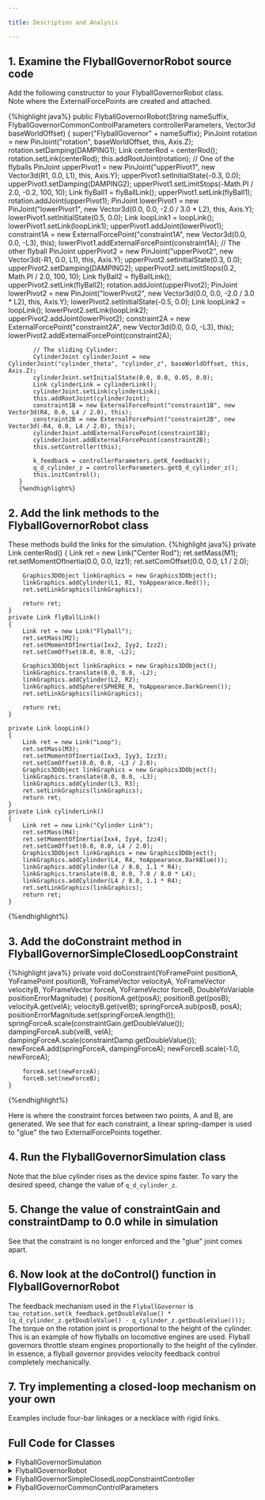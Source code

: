 ```yaml
---

title: Description and Analysis

---
```


## 1. Examine the FlyballGovernorRobot source code
   Add the following constructor to your FlyballGovernorRobot class.  
   Note where the ExternalForcePoints are created and attached.  
   
   {%highlight java%}
   public FlyballGovernorRobot(String nameSuffix, FlyballGovernorCommonControlParameters controllerParameters, Vector3d baseWorldOffset)
       {
           super("FlyballGovernor" + nameSuffix);
           PinJoint rotation = new PinJoint("rotation", baseWorldOffset, this, Axis.Z);
           rotation.setDamping(DAMPING1);
           Link centerRod = centerRod();
           rotation.setLink(centerRod);
           this.addRootJoint(rotation);
           // One of the flyballs
           PinJoint upperPivot1 = new PinJoint("upperPivot1", new Vector3d(R1, 0.0, L1), this, Axis.Y);
           upperPivot1.setInitialState(-0.3, 0.0);
           upperPivot1.setDamping(DAMPING2);
           upperPivot1.setLimitStops(-Math.PI / 2.0, -0.2, 100, 10);
           Link flyBall1 = flyBallLink();
           upperPivot1.setLink(flyBall1);
           rotation.addJoint(upperPivot1);
           PinJoint lowerPivot1 = new PinJoint("lowerPivot1", new Vector3d(0.0, 0.0, -2.0 / 3.0 * L2), this, Axis.Y);
           lowerPivot1.setInitialState(0.5, 0.0);
           Link loopLink1 = loopLink();
           lowerPivot1.setLink(loopLink1);
           upperPivot1.addJoint(lowerPivot1);
           constraint1A = new ExternalForcePoint("constraint1A", new Vector3d(0.0, 0.0, -L3), this);
           lowerPivot1.addExternalForcePoint(constraint1A);
           // The other flyball
           PinJoint upperPivot2 = new PinJoint("upperPivot2", new Vector3d(-R1, 0.0, L1), this, Axis.Y);
           upperPivot2.setInitialState(0.3, 0.0);
           upperPivot2.setDamping(DAMPING2);
           upperPivot2.setLimitStops(0.2, Math.PI / 2.0, 100, 10);
           Link flyBall2 = flyBallLink();
           upperPivot2.setLink(flyBall2);
           rotation.addJoint(upperPivot2);
           PinJoint lowerPivot2 = new PinJoint("lowerPivot2", new Vector3d(0.0, 0.0, -2.0 / 3.0 * L2), this, Axis.Y);
           lowerPivot2.setInitialState(-0.5, 0.0);
           Link loopLink2 = loopLink();
           lowerPivot2.setLink(loopLink2);
           upperPivot2.addJoint(lowerPivot2);
           constraint2A = new ExternalForcePoint("constraint2A", new Vector3d(0.0, 0.0, -L3), this);
           lowerPivot2.addExternalForcePoint(constraint2A);
   
           // The sliding Cylinder:
           CylinderJoint cylinderJoint = new CylinderJoint("cylinder_theta", "cylinder_z", baseWorldOffset, this, Axis.Z);
           cylinderJoint.setInitialState(0.0, 0.0, 0.05, 0.0);
           Link cylinderLink = cylinderLink();
           cylinderJoint.setLink(cylinderLink);
           this.addRootJoint(cylinderJoint);
           constraint1B = new ExternalForcePoint("constraint1B", new Vector3d(R4, 0.0, L4 / 2.0), this);
           constraint2B = new ExternalForcePoint("constraint2B", new Vector3d(-R4, 0.0, L4 / 2.0), this);
           cylinderJoint.addExternalForcePoint(constraint1B);
           cylinderJoint.addExternalForcePoint(constraint2B);
           this.setController(this);
   
           k_feedback = controllerParameters.getK_feedback();
           q_d_cylinder_z = controllerParameters.getQ_d_cylinder_z();
           this.initControl();
       }
       {%endhighlight%}
   
## 2. Add the link methods to the FlyballGovernorRobot class
   These methods build the links for the simulation.
{%highlight java%}
private Link centerRod()
    {
        Link ret = new Link("Center Rod");
        ret.setMass(M1);
        ret.setMomentOfInertia(0.0, 0.0, Izz1);
        ret.setComOffset(0.0, 0.0, L1 / 2.0);

        Graphics3DObject linkGraphics = new Graphics3DObject();
        linkGraphics.addCylinder(L1, R1, YoAppearance.Red());
        ret.setLinkGraphics(linkGraphics);

        return ret;
    }
    private Link flyBallLink()
    {
        Link ret = new Link("Flyball");
        ret.setMass(M2);
        ret.setMomentOfInertia(Ixx2, Iyy2, Izz2);
        ret.setComOffset(0.0, 0.0, -L2);

        Graphics3DObject linkGraphics = new Graphics3DObject();
        linkGraphics.translate(0.0, 0.0, -L2);
        linkGraphics.addCylinder(L2, R2);
        linkGraphics.addSphere(SPHERE_R, YoAppearance.DarkGreen());
        ret.setLinkGraphics(linkGraphics);

        return ret;
    }

    private Link loopLink()
    {
        Link ret = new Link("Loop");
        ret.setMass(M3);
        ret.setMomentOfInertia(Ixx3, Iyy3, Izz3);
        ret.setComOffset(0.0, 0.0, -L3 / 2.0);
        Graphics3DObject linkGraphics = new Graphics3DObject();
        linkGraphics.translate(0.0, 0.0, -L3);
        linkGraphics.addCylinder(L3, R3);
        ret.setLinkGraphics(linkGraphics);
        return ret;
    }
    private Link cylinderLink()
    {
        Link ret = new Link("Cylinder Link");
        ret.setMass(M4);
        ret.setMomentOfInertia(Ixx4, Iyy4, Izz4);
        ret.setComOffset(0.0, 0.0, L4 / 2.0);
        Graphics3DObject linkGraphics = new Graphics3DObject();
        linkGraphics.addCylinder(L4, R4, YoAppearance.DarkBlue());
        linkGraphics.addCylinder(L4 / 8.0, 1.1 * R4);
        linkGraphics.translate(0.0, 0.0, 7.0 / 8.0 * L4);
        linkGraphics.addCylinder(L4 / 8.0, 1.1 * R4);
        ret.setLinkGraphics(linkGraphics);
        return ret;
    }
{%endhighlight%}


## 3. Add the doConstraint method in FlyballGovernorSimpleClosedLoopConstraint

   

{%highlight java%}
    private void doConstraint(YoFramePoint positionA, YoFramePoint positionB, YoFrameVector velocityA, YoFrameVector velocityB,
                              YoFrameVector forceA, YoFrameVector forceB, DoubleYoVariable positionErrorMagnitude)
    {
        positionA.get(posA);
        positionB.get(posB);
        velocityA.get(velA);
        velocityB.get(velB);
        springForceA.sub(posB, posA);
        positionErrorMagnitude.set(springForceA.length());
        springForceA.scale(constraintGain.getDoubleValue());
        dampingForceA.sub(velB, velA);
        dampingForceA.scale(constraintDamp.getDoubleValue());
        newForceA.add(springForceA, dampingForceA);
        newForceB.scale(-1.0, newForceA);

        forceA.set(newForceA);
        forceB.set(newForceB);
    }
{%endhighlight%}

   Here is where the constraint forces between two points, A and B, are generated. We see that for each constraint, a linear spring-damper is used to "glue" the two ExternalForcePoints together.

## 4. Run the FlyballGovernorSimulation class
   Note that the blue cylinder rises as the device spins faster. To vary the desired speed, change the value of `q_d_cylinder_z`.

## 5. Change the value of constraintGain and constraintDamp to 0.0 while in simulation
   See that the constraint is no longer enforced and the "glue" joint comes apart.
  
## 6. Now look at the doControl() function in FlyballGovernorRobot
   The feedback mechanism used in the `FlyballGovernor` is `tau_rotation.set(k_feedback.getDoubleValue() * (q_d_cylinder_z.getDoubleValue() - q_cylinder_z.getDoubleValue()));` 
   The torque on the rotation joint is proportional to the height of the cylinder. This is an example of how flyballs on locomotive engines are used. Flyball governors throttle steam engines proportionally to the height of the cylinder. In essence, a flyball governor provides velocity feedback control completely mechanically.

## 7. Try implementing a closed-loop mechanism on your own
   Examples include four-bar linkages or a necklace with rigid links.
   
## Full Code for Classes
<details>
<summary>FlyballGovernorSimulation</summary>
{%highlight java%}
package us.ihmc.exampleSimulations.FlyballGovernor;

import javax.vecmath.Vector3d;
import us.ihmc.simulationconstructionset.Robot;
import us.ihmc.simulationconstructionset.SimulationConstructionSet;
import us.ihmc.robotics.dataStructures.YoVariableHolder;

public class FlyballGovernorSimulation
{
    private SimulationConstructionSet sim;
    public FlyballGovernorSimulation()
    {
        FlyballGovernorCommonControlParameters controllerParameters = new FlyballGovernorCommonControlParameters();

        FlyballGovernorRobot flyballGovernor1 = new FlyballGovernorRobot("UsualConstraint", controllerParameters, new Vector3d());
        flyballGovernor1.setController(new FlyballGovernorSimpleClosedLoopConstraintController(flyballGovernor1));
        sim = new SimulationConstructionSet(flyballGovernor1);
        sim.addYoVariableRegistry(controllerParameters.getYoVariableRegistry());
        sim.setCameraPosition(-0.0, 2.7265, 0.2599);
        sim.setCameraFix(0.0132, -0.0245, 0.113);
        sim.setupEntryBox("q_d_cylinder_z");
        sim.setupEntryBox("k_feedback");
        sim.setupGraph("qd_rotation");
        sim.setupGraph(new String[] {"q_d_cylinder_z", "q_cylinder_z"});
        sim.setupGraph("tau_rotation");
        sim.setDT(0.002, 10);
        Thread myThread = new Thread(sim);
        myThread.start();
    }
    public static void main(String[] args)
    {
        new FlyballGovernorSimulation();
    }
}
{%endhighlight%}
</details>

<details>
<summary>FlyballGovernorRobot</summary>
{%highlight java%}
package us.ihmc.exampleSimulations.FlyballGovernor;

import javax.vecmath.Vector3d;
import us.ihmc.graphics3DAdapter.graphics.Graphics3DObject;
import us.ihmc.graphics3DAdapter.graphics.appearances.YoAppearance;
import us.ihmc.robotics.Axis;
import us.ihmc.simulationconstructionset.CylinderJoint;
import us.ihmc.robotics.dataStructures.variable.DoubleYoVariable;
import us.ihmc.simulationconstructionset.ExternalForcePoint;
import us.ihmc.simulationconstructionset.Link;
import us.ihmc.simulationconstructionset.PinJoint;
import us.ihmc.simulationconstructionset.Robot;
import us.ihmc.robotics.dataStructures.registry.YoVariableRegistry;
import us.ihmc.simulationconstructionset.robotController.RobotController;

@SuppressWarnings("unused")
public class FlyballGovernorRobot extends Robot implements RobotController
{
    private static final long serialVersionUID = -2657468625455223170L;
    private static final double L1 = 0.30, R1 = 0.01, M1 = 0.1, DAMPING1 = 0.0004;
    private static final double L2 = 0.2, R2 = 0.005, M2 = 0.5, SPHERE_R = 0.03, DAMPING2 = 0.5;
    private static final double L3 = 0.1, R3 = 0.005, M3 = 0.1;
    private static final double L4 = 0.06, R4 = 0.03, M4 = 0.2;
    private static final double Ixx1 = 0.5 * M1 * L1 * L1, Iyy1 = 0.5 * M1 * L1 * L1, Izz1 = 0.5 * M1 * R1 * R1;
    private static final double Ixx2 = 0.5 * M2 * SPHERE_R * SPHERE_R, Iyy2 = 0.5 * M2 * SPHERE_R * SPHERE_R, Izz2 = 0.5 * M2 * SPHERE_R * SPHERE_R;
    private static final double Ixx3 = 0.5 * M3 * L3 * L3, Iyy3 = 0.5 * M3 * L3 * L3, Izz3 = 0.5 * M3 * R3 * R3;
    private static final double Ixx4 = 0.5 * M4 * L4 * L4, Iyy4 = 0.5 * M4 * L4 * L4, Izz4 = 0.5 * M4 * R4 * R4;

    private final ExternalForcePoint constraint1A, constraint1B, constraint2A, constraint2B;
    public FlyballGovernorRobot(String nameSuffix, FlyballGovernorCommonControlParameters controllerParameters, Vector3d baseWorldOffset)
    {
        super("FlyballGovernor" + nameSuffix);
        PinJoint rotation = new PinJoint("rotation", baseWorldOffset, this, Axis.Z);
        rotation.setDamping(DAMPING1);
        Link centerRod = centerRod();
        rotation.setLink(centerRod);
        this.addRootJoint(rotation);
        // One of the flyballs
        PinJoint upperPivot1 = new PinJoint("upperPivot1", new Vector3d(R1, 0.0, L1), this, Axis.Y);
        upperPivot1.setInitialState(-0.3, 0.0);
        upperPivot1.setDamping(DAMPING2);
        upperPivot1.setLimitStops(-Math.PI / 2.0, -0.2, 100, 10);
        Link flyBall1 = flyBallLink();
        upperPivot1.setLink(flyBall1);
        rotation.addJoint(upperPivot1);
        PinJoint lowerPivot1 = new PinJoint("lowerPivot1", new Vector3d(0.0, 0.0, -2.0 / 3.0 * L2), this, Axis.Y);
        lowerPivot1.setInitialState(0.5, 0.0);
        Link loopLink1 = loopLink();
        lowerPivot1.setLink(loopLink1);
        upperPivot1.addJoint(lowerPivot1);
        constraint1A = new ExternalForcePoint("constraint1A", new Vector3d(0.0, 0.0, -L3), this);
        lowerPivot1.addExternalForcePoint(constraint1A);
        // The other flyball
        PinJoint upperPivot2 = new PinJoint("upperPivot2", new Vector3d(-R1, 0.0, L1), this, Axis.Y);
        upperPivot2.setInitialState(0.3, 0.0);
        upperPivot2.setDamping(DAMPING2);
        upperPivot2.setLimitStops(0.2, Math.PI / 2.0, 100, 10);
        Link flyBall2 = flyBallLink();
        upperPivot2.setLink(flyBall2);
        rotation.addJoint(upperPivot2);
        PinJoint lowerPivot2 = new PinJoint("lowerPivot2", new Vector3d(0.0, 0.0, -2.0 / 3.0 * L2), this, Axis.Y);
        lowerPivot2.setInitialState(-0.5, 0.0);
        Link loopLink2 = loopLink();
        lowerPivot2.setLink(loopLink2);
        upperPivot2.addJoint(lowerPivot2);
        constraint2A = new ExternalForcePoint("constraint2A", new Vector3d(0.0, 0.0, -L3), this);
        lowerPivot2.addExternalForcePoint(constraint2A);

        // The sliding Cylinder:
        CylinderJoint cylinderJoint = new CylinderJoint("cylinder_theta", "cylinder_z", baseWorldOffset, this, Axis.Z);
        cylinderJoint.setInitialState(0.0, 0.0, 0.05, 0.0);
        Link cylinderLink = cylinderLink();
        cylinderJoint.setLink(cylinderLink);
        this.addRootJoint(cylinderJoint);
        constraint1B = new ExternalForcePoint("constraint1B", new Vector3d(R4, 0.0, L4 / 2.0), this);
        constraint2B = new ExternalForcePoint("constraint2B", new Vector3d(-R4, 0.0, L4 / 2.0), this);
        cylinderJoint.addExternalForcePoint(constraint1B);
        cylinderJoint.addExternalForcePoint(constraint2B);
        this.setController(this);

        k_feedback = controllerParameters.getK_feedback();
        q_d_cylinder_z = controllerParameters.getQ_d_cylinder_z();
        this.initControl();
    }
    public ExternalForcePoint getConstraint1A()
    {
        return constraint1A;
    }
    public ExternalForcePoint getConstraint1B()
    {
        return constraint1B;
    }
    public ExternalForcePoint getConstraint2A()
    {
        return constraint2A;
    }
    public ExternalForcePoint getConstraint2B()
    {
        return constraint2B;
    }
    private Link centerRod()
    {
        Link ret = new Link("Center Rod");
        ret.setMass(M1);
        ret.setMomentOfInertia(0.0, 0.0, Izz1);
        ret.setComOffset(0.0, 0.0, L1 / 2.0);

        Graphics3DObject linkGraphics = new Graphics3DObject();
        linkGraphics.addCylinder(L1, R1, YoAppearance.Red());
        ret.setLinkGraphics(linkGraphics);

        return ret;
    }
    private Link flyBallLink()
    {
        Link ret = new Link("Flyball");
        ret.setMass(M2);
        ret.setMomentOfInertia(Ixx2, Iyy2, Izz2);
        ret.setComOffset(0.0, 0.0, -L2);

        Graphics3DObject linkGraphics = new Graphics3DObject();
        linkGraphics.translate(0.0, 0.0, -L2);
        linkGraphics.addCylinder(L2, R2);
        linkGraphics.addSphere(SPHERE_R, YoAppearance.DarkGreen());
        ret.setLinkGraphics(linkGraphics);

        return ret;
    }

    private Link loopLink()
    {
        Link ret = new Link("Loop");
        ret.setMass(M3);
        ret.setMomentOfInertia(Ixx3, Iyy3, Izz3);
        ret.setComOffset(0.0, 0.0, -L3 / 2.0);
        Graphics3DObject linkGraphics = new Graphics3DObject();
        linkGraphics.translate(0.0, 0.0, -L3);
        linkGraphics.addCylinder(L3, R3);
        ret.setLinkGraphics(linkGraphics);
        return ret;
    }
    private Link cylinderLink()
    {
        Link ret = new Link("Cylinder Link");
        ret.setMass(M4);
        ret.setMomentOfInertia(Ixx4, Iyy4, Izz4);
        ret.setComOffset(0.0, 0.0, L4 / 2.0);
        Graphics3DObject linkGraphics = new Graphics3DObject();
        linkGraphics.addCylinder(L4, R4, YoAppearance.DarkBlue());
        linkGraphics.addCylinder(L4 / 8.0, 1.1 * R4);
        linkGraphics.translate(0.0, 0.0, 7.0 / 8.0 * L4);
        linkGraphics.addCylinder(L4 / 8.0, 1.1 * R4);
        ret.setLinkGraphics(linkGraphics);
        return ret;
    }
    private DoubleYoVariable tau_rotation, q_cylinder_z, qd_cylinder_z;
    private final YoVariableRegistry registry = new YoVariableRegistry("FlyballGovernorController");

    private final DoubleYoVariable k_feedback, q_d_cylinder_z;
    public DoubleYoVariable[] getControlVars()
    {
        return new DoubleYoVariable[] {k_feedback, q_d_cylinder_z};
    }
    public void initControl()
    {
        tau_rotation = (DoubleYoVariable)this.getVariable("tau_rotation");
        q_cylinder_z = (DoubleYoVariable)this.getVariable("q_cylinder_z");
        qd_cylinder_z = (DoubleYoVariable)this.getVariable("qd_cylinder_z");
    }
    public void doControl()
    {
        tau_rotation.set(k_feedback.getDoubleValue() * (q_d_cylinder_z.getDoubleValue() - q_cylinder_z.getDoubleValue()));
    }
    public YoVariableRegistry getYoVariableRegistry()
    {
        return registry;
    }

    public void initialize()
    {
    }
    public String getDescription()
    {
        return getName();
    }

}
{%endhighlight%}
</details>

<details>
<summary>FlyballGovernorSimpleClosedLoopConstraintController</summary>
{%highlight java%}
package us.ihmc.exampleSimulations.FlyballGovernor;

import javax.vecmath.Point3d;
import javax.vecmath.Vector3d;
import us.ihmc.robotics.referenceFrames.ReferenceFrame;
import us.ihmc.robotics.dataStructures.variable.DoubleYoVariable;
import us.ihmc.simulationconstructionset.ExternalForcePoint;
import us.ihmc.robotics.dataStructures.registry.YoVariableRegistry;
import us.ihmc.simulationconstructionset.robotController.RobotController;
import us.ihmc.robotics.math.frames.YoFramePoint;
import us.ihmc.robotics.math.frames.YoFrameVector;

public class FlyballGovernorSimpleClosedLoopConstraintController implements RobotController
{
    private final YoFramePoint position1A, position1B, position2A, position2B;
    private final YoFrameVector velocity1A, velocity1B, velocity2A, velocity2B;
    private final YoFrameVector force1A, force1B, force2A, force2B;
    private final ReferenceFrame worldFrame = ReferenceFrame.getWorldFrame();
    private final YoVariableRegistry registry = new YoVariableRegistry(getClass().getSimpleName());
    private final DoubleYoVariable constraintGain = new DoubleYoVariable("constraintGain", registry);
    private final DoubleYoVariable constraintDamp = new DoubleYoVariable("constraintDamp", registry);
    private final DoubleYoVariable positionErrorMagnitude1 = new DoubleYoVariable("positionErrorMagnitude1", registry);
    private final DoubleYoVariable positionErrorMagnitude2 = new DoubleYoVariable("positionErrorMagnitude2", registry);

    // Temp variables:
    private Point3d posA = new Point3d();
    private Point3d posB = new Point3d();
    private Vector3d velA = new Vector3d();
    private Vector3d velB = new Vector3d();
    private Vector3d springForceA = new Vector3d();
    private Vector3d dampingForceA = new Vector3d();
    private Vector3d newForceA = new Vector3d();
    private Vector3d newForceB = new Vector3d();
    public FlyballGovernorSimpleClosedLoopConstraintController(FlyballGovernorRobot robot)
    {
        ExternalForcePoint constraint1A = robot.getConstraint1A();
        ExternalForcePoint constraint1B = robot.getConstraint1B();
        ExternalForcePoint constraint2A = robot.getConstraint2A();
        ExternalForcePoint constraint2B = robot.getConstraint2B();
        position1A = constraint1A.getYoPosition();
        position1B = constraint1B.getYoPosition();
        position2A = constraint2A.getYoPosition();
        position2B = constraint2B.getYoPosition();
        velocity1A = constraint1A.getYoVelocity();
        velocity1B = constraint1B.getYoVelocity();
        velocity2A = constraint2A.getYoVelocity();
        velocity2B = constraint2B.getYoVelocity();
        force1A = constraint1A.getYoForce();
        force1B = constraint1B.getYoForce();
        force2A = constraint2A.getYoForce();
        force2B = constraint2B.getYoForce();

        initialize();
    }
    public void initialize()
    {
        constraintGain.set(10000.0);
        constraintDamp.set(15.0);
    }
    public void doControl()
    {
        doConstraint(position1A, position1B, velocity1A, velocity1B, force1A, force1B, positionErrorMagnitude1);
        doConstraint(position2A, position2B, velocity2A, velocity2B, force2A, force2B, positionErrorMagnitude2);
    }
    private void doConstraint(YoFramePoint positionA, YoFramePoint positionB, YoFrameVector velocityA, YoFrameVector velocityB,
                              YoFrameVector forceA, YoFrameVector forceB, DoubleYoVariable positionErrorMagnitude)
    {
        positionA.get(posA);
        positionB.get(posB);
        velocityA.get(velA);
        velocityB.get(velB);
        springForceA.sub(posB, posA);
        positionErrorMagnitude.set(springForceA.length());
        springForceA.scale(constraintGain.getDoubleValue());
        dampingForceA.sub(velB, velA);
        dampingForceA.scale(constraintDamp.getDoubleValue());
        newForceA.add(springForceA, dampingForceA);
        newForceB.scale(-1.0, newForceA);

        forceA.set(newForceA);
        forceB.set(newForceB);
    }
    public YoVariableRegistry getYoVariableRegistry()
    {
        return registry;
    }
    public String getDescription()
    {
        return getName();
    }
    public String getName()
    {
        return registry.getName();
    }
}
{%endhighlight%}
</details>

<details>
<summary>FlyballGovernorCommonControlParameters</summary>
{%highlight java%}
package us.ihmc.exampleSimulations.FlyballGovernor;
import us.ihmc.robotics.dataStructures.variable.DoubleYoVariable;
import us.ihmc.robotics.dataStructures.registry.YoVariableRegistry;

public class FlyballGovernorCommonControlParameters
{
    private final YoVariableRegistry registry = new YoVariableRegistry(getClass().getSimpleName());
    private final DoubleYoVariable k_feedback = new DoubleYoVariable("k_feedback", registry);
    private final DoubleYoVariable q_d_cylinder_z = new DoubleYoVariable("q_d_cylinder_z", registry);

    public FlyballGovernorCommonControlParameters()
    {
        initialize();
    }

    public void initialize()
    {
        k_feedback.set(0.2);
        q_d_cylinder_z.set(0.1);
    }
    public DoubleYoVariable getK_feedback()
    {
        return k_feedback;
    }
    public DoubleYoVariable getQ_d_cylinder_z()
    {
        return q_d_cylinder_z;
    }
    public YoVariableRegistry getYoVariableRegistry()
    {
        return registry;
    }
}
{%endhighlight%}
</details>